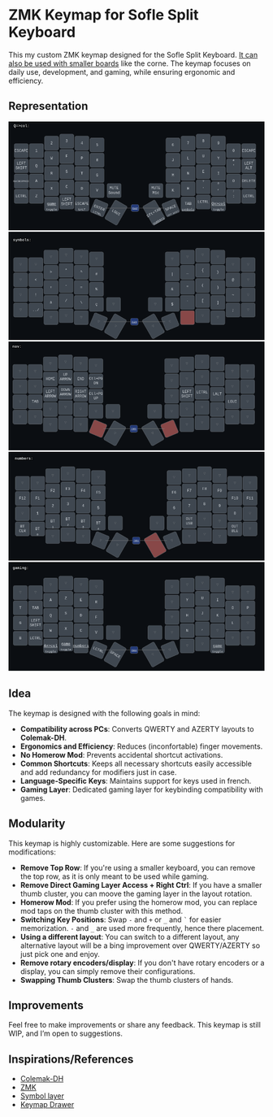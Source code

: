 # ZMK Keymap for Sofle Split Keyboard

This my custom ZMK keymap designed for the Sofle Split Keyboard. [It can also be used with smaller boards](#modularity) like the corne. The keymap focuses on daily use, development, and gaming, while ensuring ergonomic and efficiency.

## Representation

![base](base.png)
![symbols](symbols.png)
![nav](nav.png)
![nums](nums.png)
![gaming](gaming.png)

## Idea

The keymap is designed with the following goals in mind:

-   **Compatibility across PCs**: Converts QWERTY and AZERTY layouts to **Colemak-DH**.
-   **Ergonomics and Efficiency**: Reduces (inconfortable) finger movements.
-   **No Homerow Mod**: Prevents accidental shortcut activations.
-   **Common Shortcuts**: Keeps all necessary shortcuts easily accessible and add redundancy for modifiers just in case.
-   **Language-Specific Keys**: Maintains support for keys used in french.
-   **Gaming Layer**: Dedicated gaming layer for keybinding compatibility with games.

## Modularity

This keymap is highly customizable. Here are some suggestions for modifications:

-   **Remove Top Row**: If you're using a smaller keyboard, you can remove the top row, as it is only meant to be used while gaming.
-   **Remove Direct Gaming Layer Access + Right Ctrl**: If you have a smaller thumb cluster, you can moove the gaming layer in the layout rotation.
-   **Homerow Mod**: If you prefer using the homerow mod, you can replace mod taps on the thumb cluster with this method.
-   **Switching Key Positions**: Swap `-` and `+` or `_` and `` ` `` for easier memorization. `-` and `_` are used more frequently, hence there placement.
-   **Using a different layout**: You can switch to a different layout, any alternative layout will be a bing improvement over QWERTY/AZERTY so just pick one and enjoy.
-   **Remove rotary encoders/display**: If you don't have rotary encoders or a display, you can simply remove their configurations.
-   **Swapping Thumb Clusters**: Swap the thumb clusters of hands.

## Improvements

Feel free to make improvements or share any feedback. This keymap is still WIP, and I’m open to suggestions.

## Inspirations/References

-   [Colemak-DH](https://colemakmods.github.io/mod-dh/)
-   [ZMK](https://zmk.dev/docs)
-   [Symbol layer](https://getreuer.info/posts/keyboards/symbol-layer/index.html)
-   [Keymap Drawer](https://caksoylar.github.io/keymap-drawer/)
